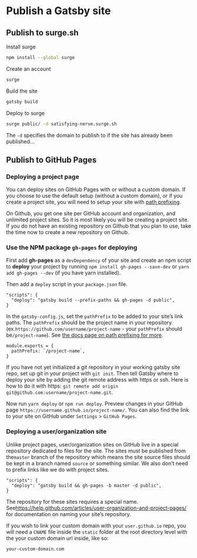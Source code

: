 # Publish a Gatsby site

## Publish to surge.sh

Install surge

```bash
npm install --global surge
```
Create an account

```bash
surge
```

Build the site

```bash
gatsby build
```

Deploy to surge

```bash
surge public/ -d satisfying-nerve.surge.sh
```

The `-d` specifies the domain to publish to if the site has already been published...

## Publish to GitHub Pages

### Deploying a project page

You can deploy sites on GitHub Pages with or without a custom domain. If you choose to use the default setup (without a custom domain), or if you create a project site, you will need to setup your site with [path prefixing](https://www.gatsbyjs.org/docs/path-prefix/).

On Github, you get one site per GitHub account and organization, and unlimited project sites. So it is most likely you will be creating a project site. If you do not have an existing repository on Github that you plan to use, take the time now to create a new repository on Github.

### Use the NPM package `gh-pages` for deploying

First add **gh-pages** as a `devDependency` of your site and create an npm script to **deploy** your project by running `npm install gh-pages --save-dev` or `yarn add gh-pages --dev` (if you have yarn installed).

Then add a `deploy` script in your `package.json` file.

```
"scripts": {
  "deploy": "gatsby build --prefix-paths && gh-pages -d public",
}
```

In the `gatsby-config.js`, set the `pathPrefix` to be added to your site’s link paths. The `pathPrefix` should be the project name in your repository. (ex.`https://github.com/username/project-name` - your `pathPrefix` should be`/project-name`). See [the docs page on path prefixing for more](https://www.gatsbyjs.org/docs/path-prefix/).

```
module.exports = {
  pathPrefix: `/project-name`,
}
```

If you have not yet initialized a git repository in your working gatsby site repo, set up git in your project with `git init`. Then tell Gatsby where to deploy your site by adding the git remote address with https or ssh. Here is how to do it with https: `git remote add origin git@github.com:username/project-name.git`.

Now run `yarn deploy` or `npm run deploy`. Preview changes in your GitHub page `https://username.github.io/project-name/`. You can also find the link to your site on GitHub under `Settings` > `GitHub Pages`.

### Deploying a user/organization site

Unlike project pages, user/organization sites on GitHub live in a special repository dedicated to files for the site. The sites must be published from the`master` branch of the repository which means the site source files should be kept in a branch named `source` or something similar. We also don’t need to prefix links like we do with project sites.

```
"scripts": {
  "deploy": "gatsby build && gh-pages -b master -d public",
}
```

The repository for these sites requires a special name. See<https://help.github.com/articles/user-organization-and-project-pages/> for documentation on naming your site’s repository.

If you wish to link your custom domain with your `user.github.io` repo, you will need a `CNAME` file inside the `static` folder at the root directory level with the your custom domain url inside, like so:

```
your-custom-domain.com
```

